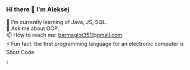 <!--<img src = "https://www.idashboards.com/wp-content/uploads/2018/08/Dashboard-Types-e1534339964951.jpg">-->


### Hi there 👋 I'm Aleksej
🌱 I’m currently learning of Java, JS, SQL. <br/>
💬 Ask me about OOP.<br/>
📫 How to reach me: barmaglot351@gmail.com.<br/>
⚡ Fun fact: the first programming language for an electronic computer is Short Code

<!--
**barmaglot351/barmaglot351** is a ✨ _special_ ✨ repository because its `README.md` (this file) appears on your GitHub profile.

Here are some ideas to get you started:

- 🔭 I’m currently working on ...
- 🌱 I’m currently learning ...
- 👯 I’m looking to collaborate on ...
- 🤔 I’m looking for help with ...
- 💬 Ask me about ...
- 📫 How to reach me: ...
- 😄 Pronouns: ...
- ⚡ Fun fact: ...
-->

<p>
<img src = "https://upload.wikimedia.org/wikipedia/ru/thumb/3/39/Java_logo.svg/800px-Java_logo.svg.png" width="5%" height="5%">
</p>
